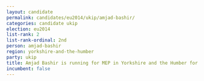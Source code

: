 ```yaml
---
layout: candidate
permalink: candidates/eu2014/ukip/amjad-bashir/
categories: candidate ukip
election: eu2014
list-rank: 2
list-rank-ordinal: 2nd
person: amjad-bashir
region: yorkshire-and-the-humber
party: ukip
title: Amjad Bashir is running for MEP in Yorkshire and the Humber for UKIP
incumbent: false
---
```

